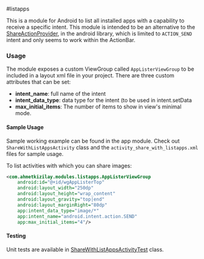 #listapps

This is a module for Android to list all installed apps with a capability to receive a specific intent. This module is intended to be an alternative to the [ShareActionProvider](http://developer.android.com/reference/android/widget/ShareActionProvider.html),  in the android library, which is limited to ```ACTION_SEND``` intent and only seems to work within the ActionBar.

### Usage
The module exposes a custom ViewGroup called ```AppListerViewGroup``` to be included in a layout xml file in your project. There are three custom attributes that can be set:

* __intent_name__: full name of the intent
* __intent_data_type__: data type for the intent (to be used in intent.setData
* __max_initial_items__: The number of items to show in view's minimal mode.

#### Sample Usage
Sample working example can be found in the app module. Check out ```ShareWithListAppsActivity``` class and the ```activity_share_with_listapps.xml``` files for sample usage.

To list activities with which you can share images:
```xml
<com.ahmetkizilay.modules.listapps.AppListerViewGroup
    android:id="@+id/wgAppListerTop"
    android:layout_width="250dp"
    android:layout_height="wrap_content"
    android:layout_gravity="top|end"
    android:layout_marginRight="80dp"
    app:intent_data_type="image/*"
    app:intent_name="android.intent.action.SEND"
    app:max_initial_items="4"/>
```

#### Testing
Unit tests are available in [ShareWithListAppsActivityTest](https://github.com/artsince/ListAppsModuleProject/tree/master/app/src/main/tests/com/ahmetkizilay/modules/test/listappsmoduleproject/ShareWithListAppsActivityTest.java) class.